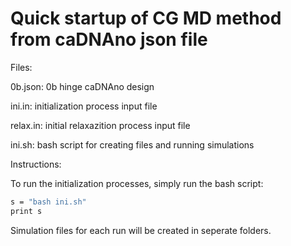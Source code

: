 # Quick startup of CG MD method from caDNAno json file

Files:

0b.json: 0b hinge caDNAno design

ini.in: initialization process input file

relax.in: initial relaxazition process input file

ini.sh: bash script for creating files and running simulations

Instructions:

To run the initialization processes, simply run the bash script:
```bash
s = "bash ini.sh"
print s
```
Simulation files for each run will be created in seperate folders.
